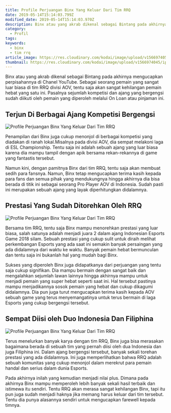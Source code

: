 ```yaml
---
title: Profile Perjuangan Binx Yang Keluar Dari Tim RRQ
date: 2019-05-14T15:14:03.799Z
modified_date: 2019-05-14T15:14:03.970Z
description: Binx atau yang akrab dikenal sebagai Bintang pada akhirnya mengucapkan perpisahannya di Chanel YouTube. 
category:
  - Profil
tags:
keywords:
  - binx
  - tim rrq
article_image: https://res.cloudinary.com/kodai/image/upload/v1566974050/ip/profile-perjuangan-binx-yang-keluar-dari-tim-rrq-1.jpg
thumbnail: https://res.cloudinary.com/kodai/image/upload/v1566974045/ip/profile-perjuangan-binx-yang-keluar-dari-tim-rrq-1-017.jpg
---
```

Binx atau yang akrab dikenal sebagai Bintang pada akhirnya mengucapkan perpisahannya di Chanel YouTube. Sebagai seorang pemain yang sangat luar biasa di tim RRQ divisi AOV, tentu saja akan sangat kehilangan pemain hebat yang satu ini. Pasalnya sejumlah kompetisi dan ajang yang bergengsi sudah diikuti oleh pemain yang diperoleh melalui On Loan atau pinjaman ini.



## Terjun Di Berbagai Ajang Kompetisi Bergengsi

![Profile Perjuangan Binx Yang Keluar Dari Tim RRQ](https://res.cloudinary.com/kodai/image/upload/v1566974050/ip/profile-perjuangan-binx-yang-keluar-dari-tim-rrq-1.jpg)

Penampilan dari Binx juga cukup menonjol di berbagai kompetisi yang diadakan di ranah lokal.Misalnya pada divisi AOV, dia sempat melakoni laga di ESL Championship. Tentu saja ini adalah sebuah ajang yang luar biasa karena dia mampu tampil dengan apik bersama rekan-rekannya di game yang fantastis tersebut. 

Namun kini, dengan pamitnya Binx dari tim RRQ, tentu saja akan membuat sedih para fansnya. Namun, Binx tetap mengucapkan terima kasih kepada para fans dan semua pihak yang mendukungnya hingga akhirnya dia bisa berada di titik ini sebagai seorang Pro Player AOV di Indonesia. Sudah pasti ini merupakan sebuah ajang yang layak diperhitungkan didalamnya. 



## Prestasi Yang Sudah Ditorehkan Oleh RRQ

![Profile Perjuangan Binx Yang Keluar Dari Tim RRQ](https://res.cloudinary.com/kodai/image/upload/v1566974050/ip/profile-perjuangan-binx-yang-keluar-dari-tim-rrq-3.jpg)

Bersama tim RRQ, tentu saja Binx mampu menorehkan prestasi yang luar biasa, salah satunya adalah menjadi juara 2 dalam ajang Indonesian Esports Game 2018 silam. Sebuah prestasi yang cukup sulit untuk diraih melihat perkembangan Esports yang ada saat ini semakin banyak persaingan yang ada didalamnya dari waktu ke waktu. Banyak pemain hebat bermunculan dan tentu saja ini bukanlah hal yang mudah bagi Binx. 

Sukses yang diperoleh Binx juga didapatkanya dari perjuangan yang tentu saja cukup signifikan. Dia mampu bermain dengan sangat baik dan mengalahkan sejumlah lawan lainnya hingga akhirnya mampu untuk menjadi pemain yang super hebat seperti saat ini. Hal tersebut pastinya mampu menjadikannya sosok pemain yang hebat dan cukup dikagumi didalamnya. Dia pun juga turut mengucapkan terima kasih kepada AOV sebuah game yang terus menyemangatinya untuk terus bermain di laga Esports yang cukup bergengsi tersebut.



## Sempat Diisi oleh Duo Indonesia Dan Filiphina

![Profile Perjuangan Binx Yang Keluar Dari Tim RRQ](https://res.cloudinary.com/kodai/image/upload/v1566974050/ip/profile-perjuangan-binx-yang-keluar-dari-tim-rrq-2.jpg)

Terus menelurkan banyak karya dengan tim RRQ, Binx juga bisa merasakan bagaimana berada di sebuah tim yang pernah diisi oleh dua Indonesia dan juga Filiphina ini. Dalam ajang bergengsi tersebut, banyak sekali torehan prestasi yang ada didalamnya. Ini juga memperlihatkan bahwa RRQ adalah sebuah komunitas yang cukup menonjol dalam merekrut para pemain handal dan serius dalam dunia Esports.

Pada akhirnya inilah yang kemudian menjadi nilai plus. Dimana pada akhirnya Binx mampu memperoleh lebih banyak sekali hasil terbaik dan istimewa itu sendiri. Tentu RRQ akan merasa sangat kehilangan Binx, tapi itu pun juga sudah menjadi haknya jika memang harus keluar dari tim tersebut. Tentu dia punya alasannya sendiri untuk mengucapkan farewell kepada timnya.
